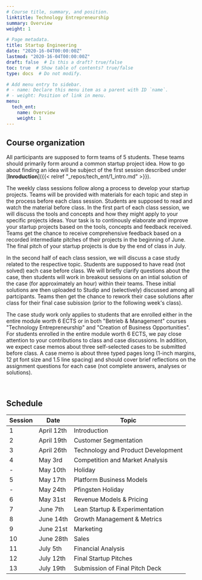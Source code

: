```yaml
---
# Course title, summary, and position.
linktitle: Technology Entrepreneurship
summary: Overview
weight: 1

# Page metadata.
title: Startup Engineering
date: "2020-16-04T00:00:00Z"
lastmod: "2020-16-04T00:00:00Z"
draft: false  # Is this a draft? true/false
toc: true  # Show table of contents? true/false
type: docs  # Do not modify.

# Add menu entry to sidebar.
# - name: Declare this menu item as a parent with ID `name`.
# - weight: Position of link in menu.
menu:
  tech_ent:
    name: Overview
    weight: 1
---
```


## Course organization

All participants are supposed to form teams of 5 students. These teams should primarily form around a common startup project idea. How to go about finding an idea will be subject of the first session described under [**Inroduction**]({{< relref "_repos/tech_ent/1_intro.md" >}}).

The weekly class sessions follow along a process to develop your startup projects. Teams will be provided with materials for each topic and step in the process before each class session. Students are supposed to read and watch the material before class. In the first part of each class session, we will discuss the tools and concepts and how they might apply to your specific projects ideas. Your task is to continously elaborate and improve your startup projects based on the tools, concepts and feedback received. Teams get the chance to receive comprehensive feedback based on a recorded intermediate pitches of their projects in the beginning of June. The final pitch of your startup projects is due by the end of class in July.

In the second half of each class session, we will discuss a case study related to the respective topic. Students are supposed to have read (not solved) each case before class. We will briefly clarify questions about the case, then students will work in breakout sessions on an intial solution of the case (for approximately an hour) within their teams. These initial solutions are then uploaded to Studip and (selectively) discussed among all partcipants. Teams then get the chance to rework their case solutions after class for their final case subission (prior to the following week's class). 

The case study work only applies to students that are enrolled either in the entire module worth 6 ECTS or in both "Betrieb & Management" courses "Technology Entrepreneurship" and "Creation of Business Opportunities". For students enrolled in the entire module worth 6 ECTS, we pay close attention to your contributions to class and case discussions. In addition, we expect case memos about three self-selected cases to be submitted before class. A case memo is about three typed pages long (1-inch margins, 12 pt font size and 1.5 line spacing) and should cover brief reflections on the assignment questions for each case (not complete answers, analyses or solutions).

<br/>

## Schedule

| Session | Date | Topic |
| --- | --- | --- |
| 1 | April 12th | Introduction |
| 2 | April 19th | Customer Segmentation |
| 3 | April 26th | Technology and Product Development |
| 4 | May 3rd | Competition and Market Analysis |
| - | May 10th | Holiday |
| 5 | May 17th | Platform Business Models | 
| - | May 24th | Pfingsten Holiday |
| 6 | May 31st | Revenue Models & Pricing |
| 7 | June 7th | Lean Startup & Experimentation |
| 8 | June 14th | Growth Management & Metrics |
| 9 | June 21st | Marketing |
| 10 | June 28th | Sales |
| 11 | July 5th | Financial Analysis |
| 12 | July 12th | Final Startup Pitches |
| 13 | July 19th | Submission of Final Pitch Deck |


